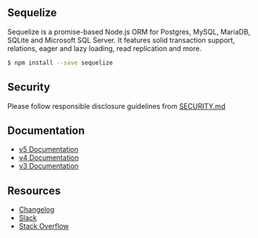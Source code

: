 ## Sequelize

Sequelize is a promise-based Node.js ORM for Postgres, MySQL, MariaDB, SQLite and Microsoft SQL Server. It features solid transaction support, relations, eager and lazy loading, read replication and more.

```bash
$ npm install --save sequelize
```

## Security
Please follow responsible disclosure guidelines from [SECURITY.md](https://github.com/sequelize/sequelize/blob/master/SECURITY.md)

## Documentation
- [v5 Documentation](https://sequelize.org/v5)
- [v4 Documentation](https://sequelize.org/v4/)
- [v3 Documentation](https://sequelize.org/v3)

## Resources
- [Changelog](https://github.com/sequelize/sequelize/releases)
- [Slack](http://sequelize-slack.herokuapp.com/)
- [Stack Overflow](https://stackoverflow.com/questions/tagged/sequelize.js)